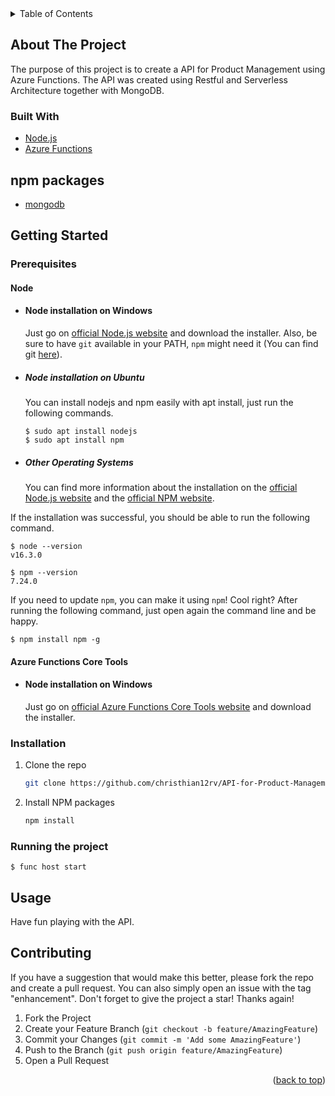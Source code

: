 <!-- TABLE OF CONTENTS -->
<details>
  <summary>Table of Contents</summary>
  <ol>
    <li>
      <a href="#about-the-project">About The Project</a>
      <ul>
        <li><a href="#built-with">Built With</a></li>
      </ul>
    </li>
    <li>
      <a href="#getting-started">Getting Started</a>
      <ul>
        <li><a href="#prerequisites">Prerequisites</a></li>
        <li><a href="#installation">Installation</a></li>
        <li><a href="#running-the-project">Running the project</a></li>
      </ul>
    </li>
    <li><a href="#usage">Usage</a></li>
    <li><a href="#contributing">Contributing</a></li>
  </ol>
</details>



<!-- ABOUT THE PROJECT -->
## About The Project

The purpose of this project is to create a API for Product Management using Azure Functions. The API was created using Restful and Serverless Architecture together with MongoDB.



### Built With

* [Node.js](https://nodejs.org/en/)
* [Azure Functions](https://docs.microsoft.com/pt-br/azure/azure-functions/functions-run-local?tabs=v4%2Cwindows%2Ccsharp%2Cportal%2Cbash%2Ckeda)

## npm packages

* [mongodb](https://www.npmjs.com/package/mongodb)



<!-- GETTING STARTED -->
## Getting Started

### Prerequisites

#### Node
- #### Node installation on Windows

  Just go on [official Node.js website](https://nodejs.org/) and download the installer.
Also, be sure to have `git` available in your PATH, `npm` might need it (You can find git [here](https://git-scm.com/)).

- ##### Node installation on Ubuntu

  You can install nodejs and npm easily with apt install, just run the following commands.

      $ sudo apt install nodejs
      $ sudo apt install npm

- ##### Other Operating Systems
  You can find more information about the installation on the [official Node.js website](https://nodejs.org/) and the [official NPM website](https://npmjs.org/).

If the installation was successful, you should be able to run the following command.

    $ node --version
    v16.3.0

    $ npm --version
    7.24.0

If you need to update `npm`, you can make it using `npm`! Cool right? After running the following command, just open again the command line and be happy.

    $ npm install npm -g



#### Azure Functions Core Tools
- #### Node installation on Windows

  Just go on [official Azure Functions Core Tools website](https://docs.microsoft.com/pt-br/azure/azure-functions/functions-run-local?tabs=v4%2Cwindows%2Ccsharp%2Cportal%2Cbash%2Ckeda) and download the installer.

####




### Installation

1. Clone the repo
   ```sh
   git clone https://github.com/christhian12rv/API-for-Product-Management.git
   ```
2. Install NPM packages
   ```sh
   npm install
   ```




### Running the project

    $ func host start



<!-- USAGE EXAMPLES -->
## Usage

Have fun playing with the API.



<!-- CONTRIBUTING -->
## Contributing

If you have a suggestion that would make this better, please fork the repo and create a pull request. You can also simply open an issue with the tag "enhancement".
Don't forget to give the project a star! Thanks again!

1. Fork the Project
2. Create your Feature Branch (`git checkout -b feature/AmazingFeature`)
3. Commit your Changes (`git commit -m 'Add some AmazingFeature'`)
4. Push to the Branch (`git push origin feature/AmazingFeature`)
5. Open a Pull Request

<p align="right">(<a href="#top">back to top</a>)</p>